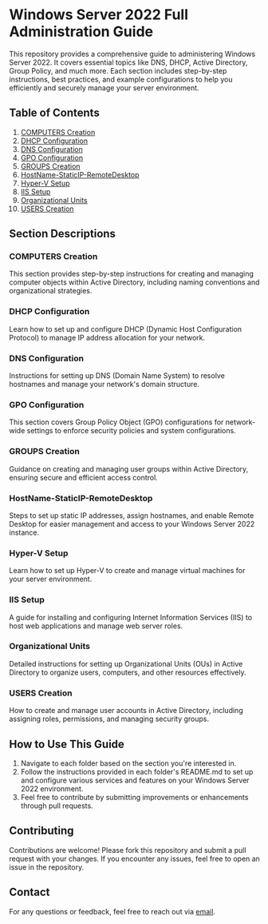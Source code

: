# Windows Server 2022 Full Administration Guide

This repository provides a comprehensive guide to administering Windows Server 2022. It covers essential topics like DNS, DHCP, Active Directory, Group Policy, and much more. Each section includes step-by-step instructions, best practices, and example configurations to help you efficiently and securely manage your server environment.

## Table of Contents

1. [COMPUTERS Creation](./COMPUTERS%20Creation)
2. [DHCP Configuration](./DHCP%20Configuration)
3. [DNS Configuration](./DNS%20Configuration)
4. [GPO Configuration](./GPO%20Configuration)
5. [GROUPS Creation](./GROUPS%20Creation)
6. [HostName-StaticIP-RemoteDesktop](./HostName-StaticIP-RemoteDesktop)
7. [Hyper-V Setup](./HyperV%20Setup)
8. [IIS Setup](./IIS%20Setup)
9. [Organizational Units](./Organizational%20Units)
10. [USERS Creation](./USERS%20Creation)

## Section Descriptions

### COMPUTERS Creation
This section provides step-by-step instructions for creating and managing computer objects within Active Directory, including naming conventions and organizational strategies.

### DHCP Configuration
Learn how to set up and configure DHCP (Dynamic Host Configuration Protocol) to manage IP address allocation for your network.

### DNS Configuration
Instructions for setting up DNS (Domain Name System) to resolve hostnames and manage your network's domain structure.

### GPO Configuration
This section covers Group Policy Object (GPO) configurations for network-wide settings to enforce security policies and system configurations.

### GROUPS Creation
Guidance on creating and managing user groups within Active Directory, ensuring secure and efficient access control.

### HostName-StaticIP-RemoteDesktop
Steps to set up static IP addresses, assign hostnames, and enable Remote Desktop for easier management and access to your Windows Server 2022 instance.

### Hyper-V Setup
Learn how to set up Hyper-V to create and manage virtual machines for your server environment.

### IIS Setup
A guide for installing and configuring Internet Information Services (IIS) to host web applications and manage web server roles.

### Organizational Units
Detailed instructions for setting up Organizational Units (OUs) in Active Directory to organize users, computers, and other resources effectively.

### USERS Creation
How to create and manage user accounts in Active Directory, including assigning roles, permissions, and managing security groups.

## How to Use This Guide

1. Navigate to each folder based on the section you're interested in.
2. Follow the instructions provided in each folder's README.md to set up and configure various services and features on your Windows Server 2022 environment.
3. Feel free to contribute by submitting improvements or enhancements through pull requests.

## Contributing

Contributions are welcome! Please fork this repository and submit a pull request with your changes. If you encounter any issues, feel free to open an issue in the repository.

## Contact

For any questions or feedback, feel free to reach out via [email](mailto:azizou.gnankpe-pro@protonmail.com).
